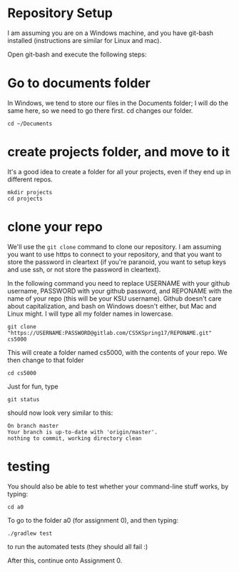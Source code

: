 Repository Setup
===

I am assuming you are on a Windows machine, and you have git-bash installed (instructions are similar for Linux and mac).

Open git-bash and execute the following steps:

# Go to documents folder
In Windows, we tend to store our files in the Documents folder; I will do the same here, so we need to go there first. cd changes our folder.

```
cd ~/Documents
```

# create projects folder, and move to it

It's a good idea to create a folder for all your projects, even if they end up in different repos.
```
mkdir projects
cd projects
```

# clone your repo
We'll use the `git clone` command to clone our repository. I am assuming you want to use https to connect to your repository, and that you want to store the password in cleartext (if you're paranoid, you want to setup keys and use ssh, or not store the password in cleartext).

In the following command you need to replace USERNAME with your github username, PASSWORD with your github password, and REPONAME  with the name of your repo (this will be your KSU username). Github doesn't care about capitalization, and bash on Windows doesn't either, but Mac and Linux might. I will type all my folder names in lowercase.

```
git clone "https://USERNAME:PASSWORD@gitlab.com/CS5KSpring17/REPONAME.git"   cs5000
```
This will create a folder named cs5000, with the contents of your repo. We then change to that folder 

```
cd cs5000
```

Just for fun, type
```
git status
```
should now look very similar to this:
```
On branch master
Your branch is up-to-date with 'origin/master'.
nothing to commit, working directory clean
```

# testing

You should also be able to test whether your command-line stuff works, by typing:
```
cd a0
```
To go to the folder a0 (for assignment 0), and then typing:
```
./gradlew test
```
to run the automated tests (they should all fail :)

After this, continue onto Assignment 0.


